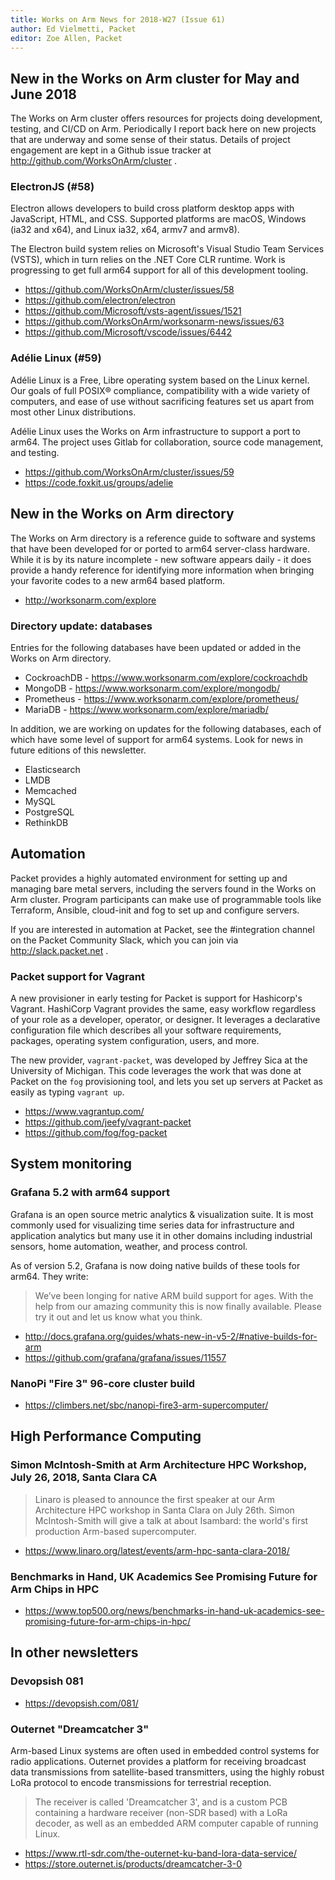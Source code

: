 ```yaml
---
title: Works on Arm News for 2018-W27 (Issue 61)
author: Ed Vielmetti, Packet
editor: Zoe Allen, Packet
---
```


## New in the Works on Arm cluster for May and June 2018

The Works on Arm cluster offers resources for projects doing
development, testing, and CI/CD on Arm. Periodically I report
back here on new projects that are underway and some sense of
their status. Details of project engagement are kept in a Github
issue tracker at http://github.com/WorksOnArm/cluster .

### ElectronJS (#58)

Electron allows developers to build cross platform desktop 
apps with JavaScript, HTML, and CSS. Supported platforms are 
macOS, Windows (ia32 and x64), and Linux ia32, x64, armv7 and armv8).

The Electron build system relies on Microsoft's Visual
Studio Team Services (VSTS), which in turn relies on the
.NET Core CLR runtime. Work is progressing to get full
arm64 support for all of this development tooling.

* https://github.com/WorksOnArm/cluster/issues/58
* https://github.com/electron/electron
* https://github.com/Microsoft/vsts-agent/issues/1521
* https://github.com/WorksOnArm/worksonarm-news/issues/63
* https://github.com/Microsoft/vscode/issues/6442

### Adélie Linux (#59)

Adélie Linux is a Free, Libre operating system based on the 
Linux kernel. Our goals of full POSIX® compliance, compatibility 
with a wide variety of computers, and ease of use without sacrificing 
features set us apart from most other Linux distributions.

Adélie Linux uses the Works on Arm infrastructure to support
a port to arm64. The project uses Gitlab for collaboration,
source code management, and testing.

* https://github.com/WorksOnArm/cluster/issues/59
* https://code.foxkit.us/groups/adelie

## New in the Works on Arm directory 

The Works on Arm directory is a reference guide to
software and systems that have been developed for
or ported to arm64 server-class hardware. While it
is by its nature incomplete - new software appears
daily - it does provide a handy reference for identifying
more information when bringing your favorite codes 
to a new arm64 based platform.

* http://worksonarm.com/explore

### Directory update: databases

Entries for the following databases have been updated or added
in the Works on Arm directory.

* CockroachDB - https://www.worksonarm.com/explore/cockroachdb
* MongoDB - https://www.worksonarm.com/explore/mongodb/
* Prometheus - https://www.worksonarm.com/explore/prometheus/
* MariaDB - https://www.worksonarm.com/explore/mariadb/

In addition, we are working on updates for the following
databases, each of which have some level of support for arm64
systems. Look for news in future editions of this newsletter.

* Elasticsearch
* LMDB
* Memcached
* MySQL
* PostgreSQL
* RethinkDB

## Automation

Packet provides a highly automated environment for setting
up and managing bare metal servers, including the servers
found in the Works on Arm cluster. Program participants can
make use of programmable tools like Terraform, Ansible,
cloud-init and fog to set up and configure servers.

If you are interested in automation at Packet, see the
#integration channel on the Packet Community Slack, which
you can join via http://slack.packet.net .

### Packet support for Vagrant

A new provisioner in early testing for Packet is support
for Hashicorp's Vagrant. HashiCorp Vagrant provides the 
same, easy workflow regardless of your role as a developer, 
operator, or designer. It leverages a declarative configuration 
file which describes all your software requirements, packages, 
operating system configuration, users, and more.

The new provider, `vagrant-packet`, was developed by
Jeffrey Sica at the University of Michigan. This code
leverages the work that was done at Packet on the `fog`
provisioning tool, and lets you set up servers at Packet
as easily as typing `vagrant up`.

* https://www.vagrantup.com/ 
* https://github.com/jeefy/vagrant-packet
* https://github.com/fog/fog-packet

## System monitoring

### Grafana 5.2 with arm64 support

Grafana is an open source metric analytics & visualization suite. 
It is most commonly used for visualizing time series data for 
infrastructure and application analytics but many use it in 
other domains including industrial sensors, home automation, 
weather, and process control.

As of version 5.2, Grafana is now doing native builds
of these tools for arm64. They write:

> We’ve been longing for native ARM build support for ages. 
With the help from our amazing community this is now finally 
available. Please try it out and let us know what you think.

* http://docs.grafana.org/guides/whats-new-in-v5-2/#native-builds-for-arm
* https://github.com/grafana/grafana/issues/11557


### NanoPi "Fire 3" 96-core cluster build

* https://climbers.net/sbc/nanopi-fire3-arm-supercomputer/

## High Performance Computing

### Simon McIntosh-Smith at Arm Architecture HPC Workshop, July 26, 2018, Santa Clara CA

> Linaro is pleased to announce the first speaker at our Arm Architecture HPC workshop in Santa Clara on July 26th.
Simon McIntosh-Smith will give a talk at about Isambard: the world's first production Arm-based supercomputer.

* https://www.linaro.org/latest/events/arm-hpc-santa-clara-2018/

### Benchmarks in Hand, UK Academics See Promising Future for Arm Chips in HPC

* https://www.top500.org/news/benchmarks-in-hand-uk-academics-see-promising-future-for-arm-chips-in-hpc/

## In other newsletters

### Devopsish 081

* https://devopsish.com/081/

### Outernet "Dreamcatcher 3"

Arm-based Linux systems are often used in embedded control
systems for radio applications. Outernet provides a platform
for receiving broadcast data transmissions from satellite-based
transmitters, using the highly robust LoRa protocol to 
encode transmissions for terrestrial reception.

> The receiver is called 'Dreamcatcher 3', and is a custom PCB 
containing a hardware receiver (non-SDR based) with a LoRa decoder, 
as well as an embedded ARM computer capable of running Linux.

* https://www.rtl-sdr.com/the-outernet-ku-band-lora-data-service/
* https://store.outernet.is/products/dreamcatcher-3-0

